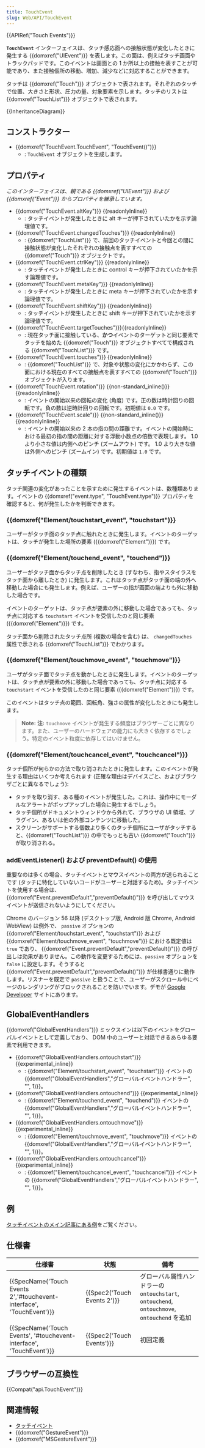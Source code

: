 ```yaml
---
title: TouchEvent
slug: Web/API/TouchEvent
---
```


{{APIRef("Touch Events")}}

**`TouchEvent`** インターフェイスは、タッチ感応面への接触状態が変化したときに発生する {{domxref("UIEvent")}} を表します。この面は、例えばタッチ画面やトラックパッドです。このイベントは画面との 1 か所以上の接触を表すことが可能であり、また接触個所の移動、増加、減少などに対応することができます。

タッチは {{domxref("Touch")}} オブジェクトで表されます。それぞれのタッチで位置、大きさと形状、圧力の量、対象要素を示します。タッチのリストは {{domxref("TouchList")}} オブジェクトで表されます。

{{InheritanceDiagram}}

## コンストラクター

- {{domxref("TouchEvent.TouchEvent", "TouchEvent()")}}
  - : `TouchEvent` オブジェクトを生成します。

## プロパティ

_このインターフェイスは、親である {{domxref("UIEvent")}} および {{domxref("Event")}} からプロパティを継承しています。_

- {{domxref("TouchEvent.altKey")}} {{readonlyInline}}
  - : タッチイベントが発生したときに alt キーが押下されていたかを示す論理値です。
- {{domxref("TouchEvent.changedTouches")}} {{readonlyInline}}
  - : {{domxref("TouchList")}} で、前回のタッチイベントと今回との間に接触状態が変化したそれぞれの接触点を表すすべての {{domxref("Touch")}} オブジェクトです。
- {{domxref("TouchEvent.ctrlKey")}} {{readonlyInline}}
  - : タッチイベントが発生したときに control キーが押下されていたかを示す論理値です。
- {{domxref("TouchEvent.metaKey")}} {{readonlyInline}}
  - : タッチイベントが発生したときに meta キーが押下されていたかを示す論理値です。
- {{domxref("TouchEvent.shiftKey")}} {{readonlyInline}}
  - : タッチイベントが発生したときに shift キーが押下されていたかを示す論理値です。
- {{domxref("TouchEvent.targetTouches")}}{{readonlyInline}}
  - : 現在タッチ面に接触している、**かつ**イベントのターゲットと同じ要素でタッチを始めた {{domxref("Touch")}} オブジェクトすべてで構成される {{domxref("TouchList")}} です。
- {{domxref("TouchEvent.touches")}} {{readonlyInline}}
  - : {{domxref("TouchList")}} で、対象や状態の変化にかかわらず、この面における現在のすべての接触点を表すすべての {{domxref("Touch")}} オブジェクトが入ります。
- {{domxref("TouchEvent.rotation")}} {{non-standard_inline()}} {{readonlyInline}}
  - : イベントの開始以来の回転の変化 (角度) です。正の数は時計回りの回転です。負の数は逆時計回りの回転です。初期値は `0.0` です。
- {{domxref("TouchEvent.scale")}} {{non-standard_inline()}} {{readonlyInline}}
  - : イベントの開始以来の 2 本の指の間の距離です。イベントの開始時における最初の指の間の距離に対する浮動小数点の倍数で表現します。 1.0 より小さな値は内側へのピンチ (ズームアウト) です。 1.0 より大きな値は外側へのピンチ (ズームイン) です。初期値は `1.0` です。

## タッチイベントの種類

タッチ関連の変化があったことを示すために発生するイベントは、数種類あります。イベントの {{domxref("event.type", "TouchEvent.type")}} プロパティを確認すると、何が発生したかを判断できます。

### {{domxref("Element/touchstart_event", "touchstart")}}

ユーザーがタッチ面のタッチ点に触れたときに発生します。イベントのターゲットは、タッチが発生した場所の要素 ({{domxref("Element")}}) です。

### {{domxref("Element/touchend_event", "touchend")}}

ユーザーがタッチ面からタッチ点を削除したとき (すなわち、指やスタイラスをタッチ面から離したとき) に発生します。これはタッチ点がタッチ面の端の外へ移動した場合にも発生します。例えば、ユーザーの指が画面の端よりも外に移動した場合です。

イベントのターゲットは、タッチ点が要素の外に移動した場合であっても、タッチ点に対応する `touchstart` イベントを受信したのと同じ要素 ({{domxref("Element")}}) です。

タッチ面から削除されたタッチ点所 (複数の場合を含む) は、 `changedTouches` 属性で示される {{domxref("TouchList")}} でわかります。

### {{domxref("Element/touchmove_event", "touchmove")}}

ユーザがタッチ面でタッチ点を動かしたときに発生します。イベントのターゲットは、タッチ点が要素の外に移動した場合であっても、タッチ点に対応する `touchstart` イベントを受信したのと同じ要素 ({{domxref("Element")}}) です。

このイベントはタッチ点の範囲、回転角、強さの属性が変化したときにも発生します。

> **Note:** **注:** `touchmove` イベントが発生する頻度はブラウザーごとに異なります。また、ユーザーのハードウェアの能力にも大きく依存するでしょう。特定のイベント粒度に依存してはいけません。

### {{domxref("Element/touchcancel_event", "touchcancel")}}

タッチ個所が何らかの方法で取り消されたときに発生します。このイベントが発生する理由はいくつか考えられます (正確な理由はデバイスごと、およびブラウザごとに異なるでしょう):

- タッチを取り消す、ある種のイベントが発生した。これは、操作中にモーダルなアラートがポップアップした場合に発生するでしょう。
- タッチ個所がドキュメントウィンドウから外れて、ブラウザの UI 領域、プラグイン、あるいは他の外部コンテンツに移動した。
- スクリーンがサポートする個数より多くのタッチ個所にユーザがタッチすると、{{domxref("TouchList")}} の中でもっとも古い {{domxref("Touch")}} が取り消される。

### addEventListener() および preventDefault() の使用

重要なのは多くの場合、タッチイベントとマウスイベントの両方が送られることです (タッチに特化していないコードがユーザーと対話するため)。タッチイベントを使用する場合は、 {{domxref("Event.preventDefault","preventDefault()")}} を呼び出してマウスイベントが送信されないようにしてください。

Chrome のバージョン 56 以降 (デスクトップ版, Android 版 Chrome, Android WebView) は例外で、 `passive` オプションの {{domxref("Element/touchstart_event", "touchstart")}} および {{domxref("Element/touchmove_event", "touchmove")}} における既定値は `true` であり、 {{domxref("Event.preventDefault","preventDefault()")}} の呼び出しは効果がありません。この動作を変更するためには、`passive` オプションを `false` に設定します。そうすると {{domxref("Event.preventDefault","preventDefault()")}} が仕様書通りに動作します。リスナーを既定で `passive` と扱うことで、ユーザーがスクロール中にページのレンダリングがブロックされることを防いでいます。デモが [Google Developer](https://developers.google.com/web/updates/2016/06/passive-event-listeners) サイトにあります。

## GlobalEventHandlers

{{domxref("GlobalEventHandlers")}} ミックスインは以下のイベントをグローバルイベントとして定義しており、 DOM 中のユーザーと対話できるあらゆる要素で利用できます。

- {{domxref("GlobalEventHandlers.ontouchstart")}} {{experimental_inline}}
  - : {{domxref("Element/touchstart_event", "touchstart")}} イベントの {{domxref("GlobalEventHandlers","グローバルイベントハンドラー", "", 1)}}。
- {{domxref("GlobalEventHandlers.ontouchend")}} {{experimental_inline}}
  - : {{domxref("Element/touchend_event", "touchend")}} イベントの {{domxref("GlobalEventHandlers","グローバルイベントハンドラー", "", 1)}}。
- {{domxref("GlobalEventHandlers.ontouchmove")}} {{experimental_inline}}
  - : {{domxref("Element/touchmove_event", "touchmove")}} イベントの {{domxref("GlobalEventHandlers","グローバルイベントハンドラー", "", 1)}}。
- {{domxref("GlobalEventHandlers.ontouchcancel")}} {{experimental_inline}}
  - : {{domxref("Element/touchcancel_event", "touchcancel")}} イベントの {{domxref("GlobalEventHandlers","グローバルイベントハンドラー", "", 1)}}。

## 例

[タッチイベントのメイン記事にある例](/ja/docs/Web/API/Touch_events#Example)をご覧ください。

## 仕様書

| 仕様書                                                                                       | 状態                                 | 備考                                                                                        |
| -------------------------------------------------------------------------------------------- | ------------------------------------ | ------------------------------------------------------------------------------------------- |
| {{SpecName('Touch Events 2','#touchevent-interface', 'TouchEvent')}} | {{Spec2('Touch Events 2')}} | グローバル属性ハンドラーの `ontouchstart`, `ontouchend`, `ontouchmove`, `ontouchend` を追加 |
| {{SpecName('Touch Events', '#touchevent-interface', 'TouchEvent')}}     | {{Spec2('Touch Events')}}     | 初回定義                                                                                    |

## ブラウザーの互換性

{{Compat("api.TouchEvent")}}

## 関連情報

- [タッチイベント](/ja/docs/Web/API/Touch_events)
- {{domxref("GestureEvent")}}
- {{domxref("MSGestureEvent")}}
